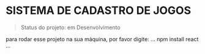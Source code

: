 <h1> SISTEMA DE CADASTRO DE JOGOS </h1>

> Status do projeto: em Desenvolvimento

para rodar esse projeto na sua máquina, por favor digite:
...
npm install react
...
